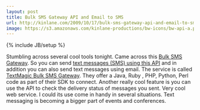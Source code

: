 ```yaml
---
layout: post
title: Bulk SMS Gateway API and Email to SMS
url: http://kinlane.com/2009/10/17/bulk-sms-gateway-api-and-email-to-sms/
image: https://s3.amazonaws.com/kinlane-productions/bw-icons/bw-api-a.png
---
```

{% include JB/setup %}
<p>
     Stumbling across several cool tools tonight. Came across this <a href="http://api.textmagic.com/">Bulk SMS Gateway</a>. So you can send <a href="text%20messages%20(SMS)%20using%20this%20API">text messages (SMS) using this API</a> and in addition you can also send text messages using email. The service is called <a href="text%20messages%20(SMS)%20using%20this%20API">TextMagic Bulk SMS Gateway</a>. They offer a Java, Ruby , PHP, Python, Perl code as part of their SDK to connect. Another really cool feature is you can use the API to check the delivery status of messages you sent. Very cool web service. I could its use come in handy in several situations. Text messaging is becoming a bigger part of events and conferences.
</p>